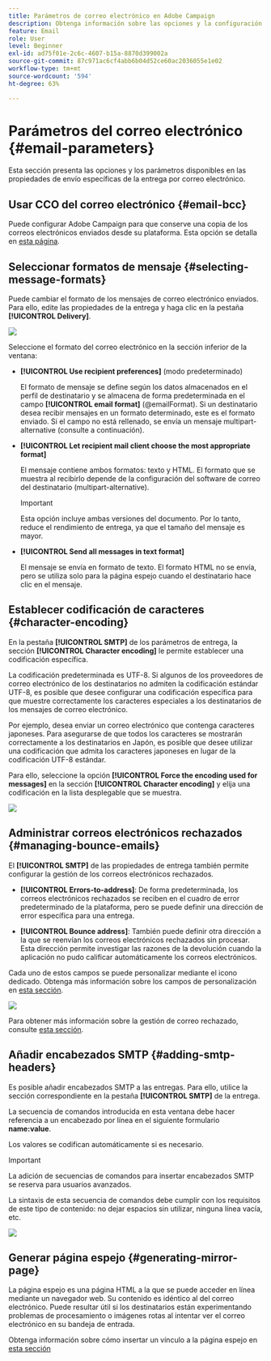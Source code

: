 ```yaml
---
title: Parámetros de correo electrónico en Adobe Campaign
description: Obtenga información sobre las opciones y la configuración específicas del envío de correo electrónico en Adobe Campaign.
feature: Email
role: User
level: Beginner
exl-id: ad75f01e-2c6c-4607-b15a-8870d399002a
source-git-commit: 87c971ac6cf4abb6b04d52ce60ac2036055e1e02
workflow-type: tm+mt
source-wordcount: '594'
ht-degree: 63%

---
```


# Parámetros del correo electrónico {#email-parameters}

Esta sección presenta las opciones y los parámetros disponibles en las propiedades de envío específicas de la entrega por correo electrónico.

## Usar CCO del correo electrónico {#email-bcc}

Puede configurar Adobe Campaign para que conserve una copia de los correos electrónicos enviados desde su plataforma. Esta opción se detalla en [esta página](email-bcc.md).

## Seleccionar formatos de mensaje {#selecting-message-formats}

Puede cambiar el formato de los mensajes de correo electrónico enviados. Para ello, edite las propiedades de la entrega y haga clic en la pestaña **[!UICONTROL Delivery]**.

![](assets/email-message-format.png)

Seleccione el formato del correo electrónico en la sección inferior de la ventana:

* **[!UICONTROL Use recipient preferences]** (modo predeterminado)

  El formato de mensaje se define según los datos almacenados en el perfil de destinatario y se almacena de forma predeterminada en el campo **[!UICONTROL email format]** (@emailFormat). Si un destinatario desea recibir mensajes en un formato determinado, este es el formato enviado. Si el campo no está rellenado, se envía un mensaje multipart-alternative (consulte a continuación).

* **[!UICONTROL Let recipient mail client choose the most appropriate format]**

  El mensaje contiene ambos formatos: texto y HTML. El formato que se muestra al recibirlo depende de la configuración del software de correo del destinatario (multipart-alternative).

  >[!IMPORTANT]
  >
  >Esta opción incluye ambas versiones del documento. Por lo tanto, reduce el rendimiento de entrega, ya que el tamaño del mensaje es mayor.

* **[!UICONTROL Send all messages in text format]**

  El mensaje se envía en formato de texto. El formato HTML no se envía, pero se utiliza solo para la página espejo cuando el destinatario hace clic en el mensaje.

<!--
>[!NOTE]
>
>For more on defining the email content, see [this section]().-->

## Establecer codificación de caracteres {#character-encoding}

En la pestaña **[!UICONTROL SMTP]** de los parámetros de entrega, la sección **[!UICONTROL Character encoding]** le permite establecer una codificación específica.

La codificación predeterminada es UTF-8. Si algunos de los proveedores de correo electrónico de los destinatarios no admiten la codificación estándar UTF-8, es posible que desee configurar una codificación específica para que muestre correctamente los caracteres especiales a los destinatarios de los mensajes de correo electrónico.

Por ejemplo, desea enviar un correo electrónico que contenga caracteres japoneses. Para asegurarse de que todos los caracteres se mostrarán correctamente a los destinatarios en Japón, es posible que desee utilizar una codificación que admita los caracteres japoneses en lugar de la codificación UTF-8 estándar.

Para ello, seleccione la opción **[!UICONTROL Force the encoding used for messages]** en la sección **[!UICONTROL Character encoding]** y elija una codificación en la lista desplegable que se muestra.

![](assets/email-smtp-encoding.png)

## Administrar correos electrónicos rechazados {#managing-bounce-emails}

El **[!UICONTROL SMTP]** de las propiedades de entrega también permite configurar la gestión de los correos electrónicos rechazados.

* **[!UICONTROL Errors-to-address]**: De forma predeterminada, los correos electrónicos rechazados se reciben en el cuadro de error predeterminado de la plataforma, pero se puede definir una dirección de error específica para una entrega.

* **[!UICONTROL Bounce address]**: También puede definir otra dirección a la que se reenvían los correos electrónicos rechazados sin procesar. Esta dirección permite investigar las razones de la devolución cuando la aplicación no pudo calificar automáticamente los correos electrónicos.

Cada uno de estos campos se puede personalizar mediante el icono dedicado. Obtenga más información sobre los campos de personalización en [esta sección](personalization-fields.md).

![](assets/email-smtp-bounce.png)

Para obtener más información sobre la gestión de correo rechazado, consulte [esta sección](delivery-failures.md#bounce-mail-management).

## Añadir encabezados SMTP {#adding-smtp-headers}

Es posible añadir encabezados SMTP a las entregas. Para ello, utilice la sección correspondiente en la pestaña **[!UICONTROL SMTP]** de la entrega.

La secuencia de comandos introducida en esta ventana debe hacer referencia a un encabezado por línea en el siguiente formulario **name:value**.

Los valores se codifican automáticamente si es necesario.

>[!IMPORTANT]
>
>La adición de secuencias de comandos para insertar encabezados SMTP se reserva para usuarios avanzados.
>
>La sintaxis de esta secuencia de comandos debe cumplir con los requisitos de este tipo de contenido: no dejar espacios sin utilizar, ninguna línea vacía, etc.

![](assets/email-smtp-headers.png)


## Generar página espejo {#generating-mirror-page}

La página espejo es una página HTML a la que se puede acceder en línea mediante un navegador web. Su contenido es idéntico al del correo electrónico. Puede resultar útil si los destinatarios están experimentando problemas de procesamiento o imágenes rotas al intentar ver el correo electrónico en su bandeja de entrada.

Obtenga información sobre cómo insertar un vínculo a la página espejo en [esta sección](mirror-page.md)
